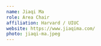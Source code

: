 ```yaml
---
name: Jiaqi Ma
role: Area Chair
affiliation: Harvard / UIUC
website: https://www.jiaqima.com/
photo: jiaqi-ma.jpeg
---
```

